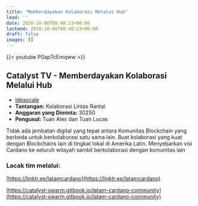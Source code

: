 ```yaml
---
title: "Memberdayakan Kolaborasi Melalui Hub"
lead: ''
date: 2020-10-06T08:48:23+00:00
lastmod: 2020-10-06T08:48:23+00:00
draft: false
images: []
---
```


{{<  youtube P0ap7cEmqww >}}

## Catalyst TV - Memberdayakan Kolaborasi Melalui Hub

- [Ideascale](https://cardano.ideascale.com/c/idea/421804)
- **Tantangan:** Kolaborasi Lintas Rantai
- **Anggaran yang Diminta:** 30250
- **Pengusul:** Tuan Alex dan Tuan Lucas

Tidak ada jembatan digital yang tepat antara Komunitas Blockchain yang berbeda untuk berkolaborasi satu sama lain. Buat kolaborasi yang kuat dengan Blockchains lain di tingkat lokal di Amerika Latin. Menyebarkan visi Cardano ke seluruh wilayah sambil berkolaborasi dengan komunitas lain

### Lacak tim melalui:

[https://linktr.ee/latamcardano](https://linktr.ee/latamcardano)

[https://catalyst-swarm.gitbook.io/latam-cardano-community](https://catalyst-swarm.gitbook.io/latam-cardano-community)
